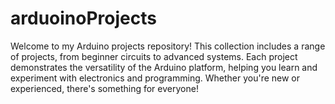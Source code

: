 # arduoinoProjects
Welcome to my Arduino projects repository! This collection includes a range of projects, from beginner circuits to advanced systems. Each project demonstrates the versatility of the Arduino platform, helping you learn and experiment with electronics and programming. Whether you're new or experienced, there's something for everyone!
